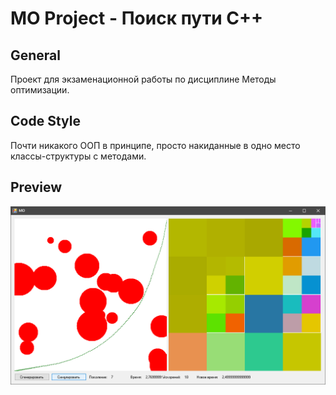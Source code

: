 ﻿MO Project - Поиск пути C++
==========================

## General
Проект для экзаменационной работы по дисциплине Методы оптимизации.

## Code Style
Почти никакого ООП в принципе, просто накиданные в одно место классы-структуры с методами.

## Preview
![Destructoid on CPP](https://github.com/rekongstor/MetOp-Proj/blob/master/preview.png)